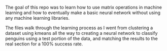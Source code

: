 The goal of this repo was to learn how to use matrix operations in machine learning and how to eventually make a basic neural network without using any machine learning libraries.

The files walk through the learning process as I went from clustering a dataset using kmeans all the way to creating a neural network to classify penguins using a test portion of the data, and matching the results to the real section for a 100% success rate.
